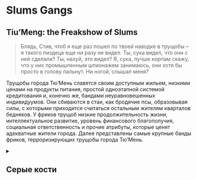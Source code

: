 # Slums Gangs
## Tiu’Meng: the Freakshow of Slums

> Блядь, Стив, чтоб я еще раз пошел по твоей наводке в трущобы – я такого пиздеца еще ни разу не видел. Ты, сука видел, что они с ней сделали? Ты, нахуй, это видел? Я, сука, лучше корпам скажу, что у них промышленным шпионажем занимаюсь, они хотя бы просто в голову пальнут. Ни ногой, слышал меня?

Трущобы города Тю’Мень славятся своим доступным жильем, низкими ценами на продукты питания, простой одноэтапной системой кредитования и, конечно же, бандами неуравновешенных индивидуумов. Они сбиваются в стаи, как бродячие псы, образовывая силы, с которыми приходится считаться остальным жителям кварталов бедняков. У фриков трущоб низкие продолжительность жизни, интеллектуальное развитие, уровень финансового благополучия, социальная ответственность и прочие атрибуты, которые ценят адекватные жители города. Далее представлены самые крупные банды фриков, терроризирующих трущобы города Тю’Мень.


<details>
<summary>

## Серые кости

</summary>
![](images/grey_bones.png)  \
Банда серых коcтей – сборище отбитых представителей Тю’Мени вне зависимости от расы или пола, ведь для Костей важно то, что у тебя внутри. Серые кости выделяются мертвецким гримом на лицах и татуировками в виде костей на разных частях тела в зависимости от статуса в банде. Вместо чернил для татуировок используется зола из жженых костей, а татуировщиков называют «костоправами», замедляющих гниение тел членов банды самопальными припарками. Живут кости за счет убийств и грабежа, не производя ничего своего кроме низкокачественной спиртяги и синтетических наркотиков, после которых с костей отслаивается кожа и плоть. Впрочем, демонстрация собственных костей — это почетно и уважаемо в данной банде.
У Костей есть своя иерархия, обозначающаяся соответствующими татуировками. Низшее звено — это «Зомби» - он еще достаточно здоровый и у него нет татуировок. Чуть выше находятся «Ноги» - эти ребята заслужили свои первые татуировки за то, что убили другого человека и обглодали мясо с его ног, из которых и делаются чернила для первой наколки. Затем идут «Плечи» - основные бойцы банды с татуировками на плечах, за ними следят «Ребра» - сержанты Серых костей. Главный в банде это «Череп», у него забито все лицо, а голова увенчана короной из забитых в черепную коробку зубов. У Черепа есть три главных помощника – «Правая» и «Левая» руки, а также «Хребет», у каждого из которых свои задачи в этом прекрасном сборище.

**Прозвища:** Кости, Скелеты, Погремухи, Костяны, Дрищи  \
**Численность:** ~100  \
**Зоны влияния:** Трущобы  \
**Авторитет:** 2/5  \
**Виды деятельности:** разбой, грабеж  \
**Ресурсы:** 0/5  \
**Боеспособность:** 1/5  \
**Магия:** 0/5
</details>